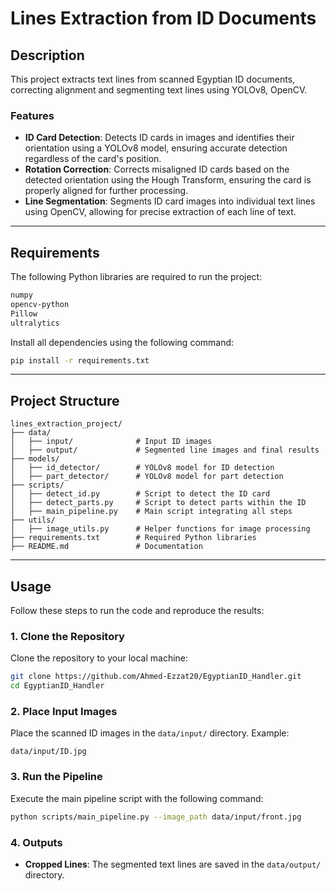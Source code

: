 # **Lines Extraction from ID Documents**

## **Description**
This project extracts text lines from scanned Egyptian ID documents, correcting alignment and segmenting text lines using YOLOv8, OpenCV.

### **Features**
- **ID Card Detection**: Detects ID cards in images and identifies their orientation using a YOLOv8 model, ensuring accurate detection regardless of the card's position.
- **Rotation Correction**: Corrects misaligned ID cards based on the detected orientation using the Hough Transform, ensuring the card is properly aligned for further processing.
- **Line Segmentation**: Segments ID card images into individual text lines using OpenCV, allowing for precise extraction of each line of text.


---

## **Requirements**
The following Python libraries are required to run the project:
```bash
numpy
opencv-python
Pillow
ultralytics
```
Install all dependencies using the following command:
```bash
pip install -r requirements.txt
```

---

## **Project Structure**
```
lines_extraction_project/
├── data/
│   ├── input/              # Input ID images
│   ├── output/             # Segmented line images and final results
├── models/
│   ├── id_detector/        # YOLOv8 model for ID detection
│   ├── part_detector/      # YOLOv8 model for part detection
├── scripts/
│   ├── detect_id.py        # Script to detect the ID card
│   ├── detect_parts.py     # Script to detect parts within the ID
│   ├── main_pipeline.py    # Main script integrating all steps
├── utils/
│   ├── image_utils.py      # Helper functions for image processing
├── requirements.txt        # Required Python libraries
├── README.md               # Documentation
```

---

## **Usage**
Follow these steps to run the code and reproduce the results:

### **1. Clone the Repository**
Clone the repository to your local machine:
```bash
git clone https://github.com/Ahmed-Ezzat20/EgyptianID_Handler.git
cd EgyptianID_Handler
```

### **2. Place Input Images**
Place the scanned ID images in the `data/input/` directory. Example:
```
data/input/ID.jpg
```

### **3. Run the Pipeline**
Execute the main pipeline script with the following command:
```bash
python scripts/main_pipeline.py --image_path data/input/front.jpg
```

### **4. Outputs**
- **Cropped Lines**: The segmented text lines are saved in the `data/output/` directory.